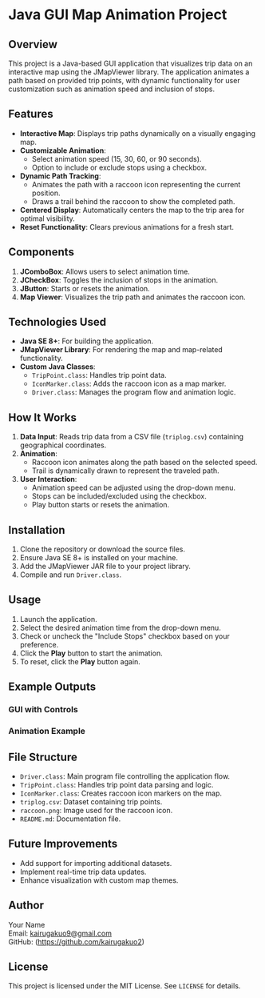 # Java GUI Map Animation Project

## Overview
This project is a Java-based GUI application that visualizes trip data on an interactive map using the JMapViewer library. The application animates a path based on provided trip points, with dynamic functionality for user customization such as animation speed and inclusion of stops.

## Features
- **Interactive Map**: Displays trip paths dynamically on a visually engaging map.
- **Customizable Animation**:
  - Select animation speed (15, 30, 60, or 90 seconds).
  - Option to include or exclude stops using a checkbox.
- **Dynamic Path Tracking**:
  - Animates the path with a raccoon icon representing the current position.
  - Draws a trail behind the raccoon to show the completed path.
- **Centered Display**: Automatically centers the map to the trip area for optimal visibility.
- **Reset Functionality**: Clears previous animations for a fresh start.

## Components
1. **JComboBox**: Allows users to select animation time.
2. **JCheckBox**: Toggles the inclusion of stops in the animation.
3. **JButton**: Starts or resets the animation.
4. **Map Viewer**: Visualizes the trip path and animates the raccoon icon.

## Technologies Used
- **Java SE 8+**: For building the application.
- **JMapViewer Library**: For rendering the map and map-related functionality.
- **Custom Java Classes**:
  - `TripPoint.class`: Handles trip point data.
  - `IconMarker.class`: Adds the raccoon icon as a map marker.
  - `Driver.class`: Manages the program flow and animation logic.

## How It Works
1. **Data Input**: Reads trip data from a CSV file (`triplog.csv`) containing geographical coordinates.
2. **Animation**:
   - Raccoon icon animates along the path based on the selected speed.
   - Trail is dynamically drawn to represent the traveled path.
3. **User Interaction**:
   - Animation speed can be adjusted using the drop-down menu.
   - Stops can be included/excluded using the checkbox.
   - Play button starts or resets the animation.

## Installation
1. Clone the repository or download the source files.
2. Ensure Java SE 8+ is installed on your machine.
3. Add the JMapViewer JAR file to your project library.
4. Compile and run `Driver.class`.

## Usage
1. Launch the application.
2. Select the desired animation time from the drop-down menu.
3. Check or uncheck the "Include Stops" checkbox based on your preference.
4. Click the **Play** button to start the animation.
5. To reset, click the **Play** button again.

## Example Outputs
### GUI with Controls

### Animation Example

## File Structure
- `Driver.class`: Main program file controlling the application flow.
- `TripPoint.class`: Handles trip point data parsing and logic.
- `IconMarker.class`: Creates raccoon icon markers on the map.
- `triplog.csv`: Dataset containing trip points.
- `raccoon.png`: Image used for the raccoon icon.
- `README.md`: Documentation file.

## Future Improvements
- Add support for importing additional datasets.
- Implement real-time trip data updates.
- Enhance visualization with custom map themes.

## Author
Your Name  
Email: kairugakuo9@gmail.com  
GitHub: (https://github.com/kairugakuo2)

## License
This project is licensed under the MIT License. See `LICENSE` for details.

